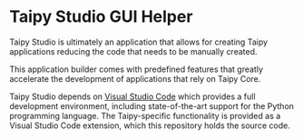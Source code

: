 # Taipy Studio GUI Helper

Taipy Studio is ultimately an application that allows for creating Taipy applications
reducing the code that needs to be manually created.

This application builder comes with predefined features that greatly accelerate
the development of applications that rely on Taipy Core.

Taipy Studio depends on [Visual Studio Code](https://code.visualstudio.com/) which provides a
full development environment, including state-of-the-art support for the Python programming
language. The Taipy-specific functionality is provided as a Visual Studio Code extension,
which this repository holds the source code.<br/>